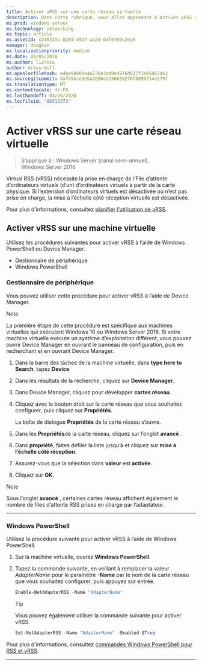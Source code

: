 ```yaml
---
title: Activer vRSS sur une carte réseau virtuelle
description: Dans cette rubrique, vous allez apprendre à activer vRSS dans Windows Server à l’aide de Device Manager ou de Windows PowerShell.
ms.prod: windows-server
ms.technology: networking
ms.topic: article
ms.assetid: cb48315c-0204-4927-aa24-64f6789c2e20
manager: dougkim
ms.localizationpriority: medium
ms.date: 09/05/2018
ms.author: lizross
author: eross-msft
ms.openlocfilehash: e4be9060da4a738e3ad8e4976d037f3a05467da3
ms.sourcegitcommit: da7b9bce1eba369bcd156639276f6899714e279f
ms.translationtype: MT
ms.contentlocale: fr-FR
ms.lasthandoff: 03/26/2020
ms.locfileid: "80315373"
---
```

# <a name="enable-vrss-on-a-virtual-network-adapter"></a>Activer vRSS sur une carte réseau virtuelle

>S’applique à : Windows Server (canal semi-annuel), Windows Server 2016

Virtual RSS \(vRSS\) nécessite la prise en charge de l’File d’attente d’ordinateurs virtuels \(d’un\) d’ordinateurs virtuels à partir de la carte physique. Si l’extension d’ordinateurs virtuels est désactivée ou n’est pas prise en charge, la mise à l’échelle côté réception virtuelle est désactivée. 

Pour plus d’informations, consultez [planifier l’utilisation de vRSS](vrss-plan.md).

## <a name="enable-vrss-on-a-vm"></a>Activer vRSS sur une machine virtuelle
 
Utilisez les procédures suivantes pour activer vRSS à l’aide de Windows PowerShell ou Device Manager.

-   Gestionnaire de périphérique
-   Windows PowerShell
  
### <a name="device-manager"></a>Gestionnaire de périphérique

Vous pouvez utiliser cette procédure pour activer vRSS à l’aide de Device Manager.

>[!NOTE]
>La première étape de cette procédure est spécifique aux machines virtuelles qui exécutent Windows 10 ou Windows Server 2016. Si votre machine virtuelle exécute un système d’exploitation différent, vous pouvez ouvrir Device Manager en ouvrant le panneau de configuration, puis en recherchant et en ouvrant Device Manager.
  
1.  Dans la barre des tâches de la machine virtuelle, dans **type here to Search**, tapez **Device**. 

2.  Dans les résultats de la recherche, cliquez sur **Device Manager**.

3.  Dans Device Manager, cliquez pour développer **cartes réseau**. 

4.  Cliquez avec le bouton droit sur la carte réseau que vous souhaitez configurer, puis cliquez sur **Propriétés**.<p>La boîte de dialogue **Propriétés** de la carte réseau s’ouvre.

5.  Dans les **Propriétés**de la carte réseau, cliquez sur l’onglet **avancé** . 

6.  Dans **propriété**, faites défiler la liste jusqu’à et cliquez sur **mise à l’échelle côté réception**. 

7.  Assurez-vous que la sélection dans **valeur** est **activée**. 

8.  Cliquez sur **OK**.
  
> [!NOTE]
> Sous l’onglet **avancé** , certaines cartes réseau affichent également le nombre de files d’attente RSS prises en charge par l’adaptateur.

---

### <a name="windows-powershell"></a>Windows PowerShell

Utilisez la procédure suivante pour activer vRSS à l’aide de Windows PowerShell.

1. Sur la machine virtuelle, ouvrez **Windows PowerShell**.

2. Tapez la commande suivante, en veillant à remplacer la valeur *AdapterName* pour le paramètre **-Name** par le nom de la carte réseau que vous souhaitez configurer, puis appuyez sur entrée. 
  
   ```PowerShell
   Enable-NetAdapterRSS -Name "AdapterName"
   ```

   >[!TIP]
   >Vous pouvez également utiliser la commande suivante pour activer vRSS.
   >```PowerShell
   >Set-NetAdapterRSS -Name "AdapterName" -Enabled $True  
   >```

Pour plus d’informations, consultez [commandes Windows PowerShell pour RSS et vRSS](vrss-wps.md).

---